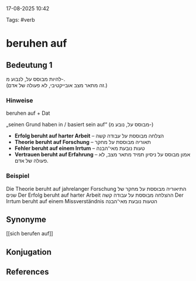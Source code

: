 
17-08-2025 10:42


Tags: #verb

# beruhen auf


## Bedeutung 1
להיות מבוסס על, לנבוע מ-.  
(זה מתאר מצב אובייקטיבי, לא פעולה של אדם.)

### Hinweise
beruhen auf + Dat

„seinen Grund haben in / basiert sein auf“ (מבוסס על, נובע מ-)
- **Erfolg beruht auf harter Arbeit** – הצלחה מבוססת על עבודה קשה
- **Theorie beruht auf Forschung** – תאוריה מבוססת על מחקר
- **Fehler beruht auf einem Irrtum** – טעות נובעת מאי־הבנה
- **Vertrauen beruht auf Erfahrung** – אמון מבוסס על ניסיון
תמיד מתאר מצב, לא פעולה של אדם.
### Beispiel
Die Theorie beruht auf jahrelanger Forschung
התיאוריה מבוססת על מחקר של שנים
Der Erfolg beruht auf harter Arbeit
ההצלחה מבוססת על עבודה קשה
Der Irrtum beruht auf einem Missverständnis
הטעות נובעת מאי־הבנה


## Synonyme
[[sich berufen auf]]

## Konjugation


## References
